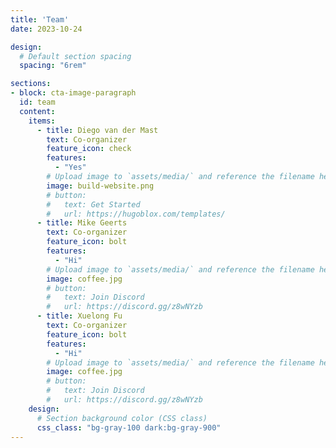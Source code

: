 ```yaml
---
title: 'Team'
date: 2023-10-24

design:
  # Default section spacing
  spacing: "6rem"

sections:
- block: cta-image-paragraph
  id: team
  content:
    items:
      - title: Diego van der Mast
        text: Co-organizer
        feature_icon: check
        features:
          - "Yes"
        # Upload image to `assets/media/` and reference the filename here
        image: build-website.png
        # button:
        #   text: Get Started
        #   url: https://hugoblox.com/templates/
      - title: Mike Geerts
        text: Co-organizer
        feature_icon: bolt
        features:
          - "Hi"
        # Upload image to `assets/media/` and reference the filename here
        image: coffee.jpg
        # button:
        #   text: Join Discord
        #   url: https://discord.gg/z8wNYzb
      - title: Xuelong Fu
        text: Co-organizer
        feature_icon: bolt
        features:
          - "Hi"
        # Upload image to `assets/media/` and reference the filename here
        image: coffee.jpg
        # button:
        #   text: Join Discord
        #   url: https://discord.gg/z8wNYzb
    design:
      # Section background color (CSS class)
      css_class: "bg-gray-100 dark:bg-gray-900"
---
```

